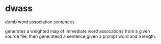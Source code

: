 # dwass
dumb word association sentences

generates a weighted map of immediate word assocations from a given source file, then generatesd a sentence given a prompt word and a length.
